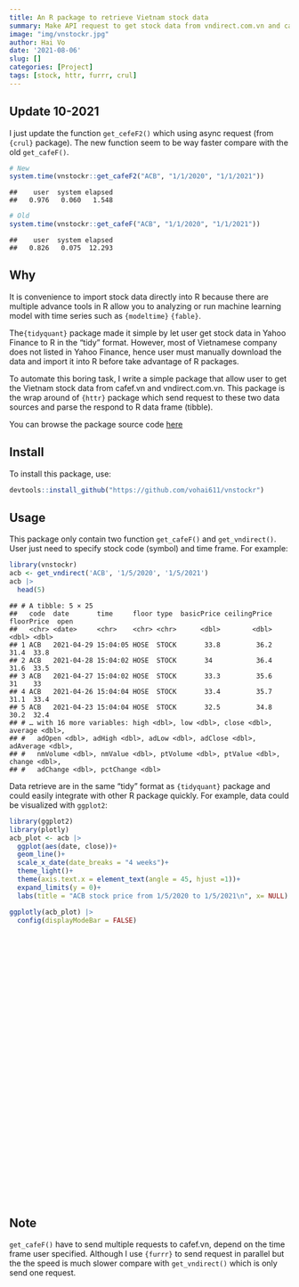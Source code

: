 ```yaml
---
title: An R package to retrieve Vietnam stock data
summary: Make API request to get stock data from vndirect.com.vn and cafef.vn
image: "img/vnstockr.jpg"
author: Hai Vo
date: '2021-08-06'
slug: []
categories: [Project]
tags: [stock, httr, furrr, crul]
---
```


<script src="{{< blogdown/postref >}}index_files/htmlwidgets/htmlwidgets.js"></script>
<script src="{{< blogdown/postref >}}index_files/plotly-binding/plotly.js"></script>
<script src="{{< blogdown/postref >}}index_files/typedarray/typedarray.min.js"></script>
<script src="{{< blogdown/postref >}}index_files/jquery/jquery.min.js"></script>
<link href="{{< blogdown/postref >}}index_files/crosstalk/css/crosstalk.css" rel="stylesheet" />
<script src="{{< blogdown/postref >}}index_files/crosstalk/js/crosstalk.min.js"></script>
<link href="{{< blogdown/postref >}}index_files/plotly-htmlwidgets-css/plotly-htmlwidgets.css" rel="stylesheet" />
<script src="{{< blogdown/postref >}}index_files/plotly-main/plotly-latest.min.js"></script>

## Update 10-2021

I just update the function `get_cefeF2()` which using async request (from `{crul}` package). The new function seem to be way faster compare with the old `get_cafeF()`.

``` r
# New
system.time(vnstockr::get_cafeF2("ACB", "1/1/2020", "1/1/2021"))
```

    ##    user  system elapsed 
    ##   0.976   0.060   1.548

``` r
# Old
system.time(vnstockr::get_cafeF("ACB", "1/1/2020", "1/1/2021"))
```

    ##    user  system elapsed 
    ##   0.826   0.075  12.293

## Why

It is convenience to import stock data directly into R because there are multiple advance tools in R allow you to analyzing or run machine learning model with time series such as `{modeltime}` `{fable}`.

The`{tidyquant}` package made it simple by let user get stock data in Yahoo Finance to R in the “tidy” format. However, most of Vietnamese company does not listed in Yahoo Finance, hence user must manually download the data and import it into R before take advantage of R packages.

To automate this boring task, I write a simple package that allow user to get the Vietnam stock data from cafef.vn and vndirect.com.vn. This package is the wrap around of `{httr}` package which send request to these two data sources and parse the respond to R data frame (tibble).

You can browse the package source code [here](https://github.com/vohai611/vnstockr)

## Install

To install this package, use:

``` r
devtools::install_github("https://github.com/vohai611/vnstockr")
```

## Usage

This package only contain two function `get_cafeF()` and `get_vndirect()`. User just need to specify stock code (symbol) and time frame. For example:

``` r
library(vnstockr)
acb <- get_vndirect('ACB', '1/5/2020', '1/5/2021')
acb |>
  head(5) 
```

    ## # A tibble: 5 × 25
    ##   code  date       time     floor type  basicPrice ceilingPrice floorPrice  open
    ##   <chr> <date>     <chr>    <chr> <chr>      <dbl>        <dbl>      <dbl> <dbl>
    ## 1 ACB   2021-04-29 15:04:05 HOSE  STOCK       33.8         36.2       31.4  33.8
    ## 2 ACB   2021-04-28 15:04:02 HOSE  STOCK       34           36.4       31.6  33.5
    ## 3 ACB   2021-04-27 15:04:02 HOSE  STOCK       33.3         35.6       31    33  
    ## 4 ACB   2021-04-26 15:04:04 HOSE  STOCK       33.4         35.7       31.1  33.4
    ## 5 ACB   2021-04-23 15:04:04 HOSE  STOCK       32.5         34.8       30.2  32.4
    ## # … with 16 more variables: high <dbl>, low <dbl>, close <dbl>, average <dbl>,
    ## #   adOpen <dbl>, adHigh <dbl>, adLow <dbl>, adClose <dbl>, adAverage <dbl>,
    ## #   nmVolume <dbl>, nmValue <dbl>, ptVolume <dbl>, ptValue <dbl>, change <dbl>,
    ## #   adChange <dbl>, pctChange <dbl>

Data retrieve are in the same “tidy” format as `{tidyquant}` package and could easily integrate with other R package quickly. For example, data could be visualized with `ggplot2`:

``` r
library(ggplot2)
library(plotly)
acb_plot <- acb |>
  ggplot(aes(date, close))+
  geom_line()+
  scale_x_date(date_breaks = "4 weeks")+
  theme_light()+
  theme(axis.text.x = element_text(angle = 45, hjust =1))+
  expand_limits(y = 0)+
  labs(title = "ACB stock price from 1/5/2020 to 1/5/2021\n", x= NULL)

ggplotly(acb_plot) |>
  config(displayModeBar = FALSE)
```

<div id="htmlwidget-1" style="width:672px;height:480px;" class="plotly html-widget"></div>
<script type="application/json" data-for="htmlwidget-1">{"x":{"data":[{"x":[18386,18387,18388,18389,18390,18393,18394,18395,18396,18397,18400,18401,18402,18403,18404,18407,18408,18409,18410,18411,18414,18415,18416,18417,18418,18421,18422,18423,18424,18425,18428,18429,18430,18431,18432,18435,18436,18437,18438,18439,18442,18443,18444,18445,18446,18449,18450,18451,18452,18453,18456,18457,18458,18459,18460,18463,18464,18465,18466,18467,18470,18471,18472,18473,18474,18477,18478,18479,18480,18481,18484,18485,18486,18487,18488,18491,18492,18493,18494,18495,18498,18499,18500,18501,18502,18505,18506,18508,18509,18512,18513,18514,18515,18516,18519,18520,18521,18522,18523,18526,18527,18528,18529,18530,18533,18534,18535,18536,18537,18540,18541,18542,18543,18544,18547,18548,18549,18550,18551,18554,18555,18556,18557,18558,18561,18562,18563,18564,18565,18568,18569,18570,18571,18572,18575,18576,18577,18578,18579,18582,18583,18584,18585,18586,18589,18590,18591,18592,18593,18596,18597,18605,18606,18607,18610,18611,18612,18613,18614,18617,18618,18619,18620,18621,18624,18625,18626,18627,18631,18632,18633,18634,18635,18638,18639,18640,18641,18642,18645,18646,18647,18648,18649,18652,18653,18654,18655,18656,18659,18660,18661,18662,18663,18666,18667,18675,18676,18677,18680,18681,18682,18683,18684,18687,18688,18689,18690,18691,18694,18695,18696,18697,18698,18701,18702,18703,18704,18705,18708,18709,18710,18711,18712,18715,18716,18717,18718,18719,18722,18723,18724,18725,18726,18729,18730,18731,18732,18733,18736,18737,18739,18740,18743,18744,18745,18746],"y":[20.3,20.3,20.8,21.2,21.4,21.7,21.8,21.7,21.4,21.7,21.8,22.2,22.2,22.4,22.4,22.6,23.3,22.8,22.9,22.9,25.1,24.8,25.5,25.3,25.2,25.4,25.5,25.6,24.5,24.5,23.3,23.8,23.7,23.8,24.4,24.1,24,23.8,23.7,23.6,22.9,22.8,23.2,23.1,23,23.6,23.7,23.9,24.3,24,23.9,24,24,24,24.8,24.5,24.6,24.4,24.2,23.2,21.8,22.9,22.2,22.6,22.5,23.2,23.7,24,23.8,23.7,23.8,25.4,25.4,25.5,25.3,25.8,25.6,25.6,20.8,21.2,21,21.1,21.2,21.5,21.4,21.2,21.1,21.2,21.1,20.8,20.6,20.9,20.9,20.8,21.2,21.3,21.2,21.5,21.7,22,22.3,22.5,22.2,22.2,22.6,22.4,22.5,22.5,23,23.6,24,23.4,23.2,23.5,23.3,23.4,24,24.5,24.7,25.3,25.3,25.2,25.6,25.6,24.8,24.4,23.8,23.9,24.1,24.5,25,25.5,24.9,25.1,25.4,25.3,25.4,26.4,26.5,26.2,27.2,27.2,27.2,27.3,27.3,27.3,27.3,27.4,27.2,27.2,27.3,28.55,27.95,28.2,28.2,28,28.25,28.3,28.4,28.95,28.75,28.1,27.3,27.95,27.8,27.7,27.8,28.1,28.65,29.35,29.9,29.9,30.2,30.35,30.1,29.85,29.85,30.25,29.95,27.9,28.3,28.95,28.65,28.1,27.8,27.5,25.6,26.8,26.65,27.35,28.1,28.2,28.5,27.5,28.55,29.4,29.15,31.1,31.6,31.7,31.2,32.4,33.05,33.25,33,33.25,32.4,32.45,31.8,32.05,32.75,33,32.95,33.5,33.45,33.5,33.95,33.8,33.4,33,32.45,32.05,32.45,33,33.3,33.3,33.85,34.65,34.75,34.75,34.4,34.4,34.4,35.15,34.6,34.6,33.85,33.1,33.7,33.6,32.5,33.4,33.3,34,33.8,34.65],"text":["date: 2020-05-04<br />close: 20.30","date: 2020-05-05<br />close: 20.30","date: 2020-05-06<br />close: 20.80","date: 2020-05-07<br />close: 21.20","date: 2020-05-08<br />close: 21.40","date: 2020-05-11<br />close: 21.70","date: 2020-05-12<br />close: 21.80","date: 2020-05-13<br />close: 21.70","date: 2020-05-14<br />close: 21.40","date: 2020-05-15<br />close: 21.70","date: 2020-05-18<br />close: 21.80","date: 2020-05-19<br />close: 22.20","date: 2020-05-20<br />close: 22.20","date: 2020-05-21<br />close: 22.40","date: 2020-05-22<br />close: 22.40","date: 2020-05-25<br />close: 22.60","date: 2020-05-26<br />close: 23.30","date: 2020-05-27<br />close: 22.80","date: 2020-05-28<br />close: 22.90","date: 2020-05-29<br />close: 22.90","date: 2020-06-01<br />close: 25.10","date: 2020-06-02<br />close: 24.80","date: 2020-06-03<br />close: 25.50","date: 2020-06-04<br />close: 25.30","date: 2020-06-05<br />close: 25.20","date: 2020-06-08<br />close: 25.40","date: 2020-06-09<br />close: 25.50","date: 2020-06-10<br />close: 25.60","date: 2020-06-11<br />close: 24.50","date: 2020-06-12<br />close: 24.50","date: 2020-06-15<br />close: 23.30","date: 2020-06-16<br />close: 23.80","date: 2020-06-17<br />close: 23.70","date: 2020-06-18<br />close: 23.80","date: 2020-06-19<br />close: 24.40","date: 2020-06-22<br />close: 24.10","date: 2020-06-23<br />close: 24.00","date: 2020-06-24<br />close: 23.80","date: 2020-06-25<br />close: 23.70","date: 2020-06-26<br />close: 23.60","date: 2020-06-29<br />close: 22.90","date: 2020-06-30<br />close: 22.80","date: 2020-07-01<br />close: 23.20","date: 2020-07-02<br />close: 23.10","date: 2020-07-03<br />close: 23.00","date: 2020-07-06<br />close: 23.60","date: 2020-07-07<br />close: 23.70","date: 2020-07-08<br />close: 23.90","date: 2020-07-09<br />close: 24.30","date: 2020-07-10<br />close: 24.00","date: 2020-07-13<br />close: 23.90","date: 2020-07-14<br />close: 24.00","date: 2020-07-15<br />close: 24.00","date: 2020-07-16<br />close: 24.00","date: 2020-07-17<br />close: 24.80","date: 2020-07-20<br />close: 24.50","date: 2020-07-21<br />close: 24.60","date: 2020-07-22<br />close: 24.40","date: 2020-07-23<br />close: 24.20","date: 2020-07-24<br />close: 23.20","date: 2020-07-27<br />close: 21.80","date: 2020-07-28<br />close: 22.90","date: 2020-07-29<br />close: 22.20","date: 2020-07-30<br />close: 22.60","date: 2020-07-31<br />close: 22.50","date: 2020-08-03<br />close: 23.20","date: 2020-08-04<br />close: 23.70","date: 2020-08-05<br />close: 24.00","date: 2020-08-06<br />close: 23.80","date: 2020-08-07<br />close: 23.70","date: 2020-08-10<br />close: 23.80","date: 2020-08-11<br />close: 25.40","date: 2020-08-12<br />close: 25.40","date: 2020-08-13<br />close: 25.50","date: 2020-08-14<br />close: 25.30","date: 2020-08-17<br />close: 25.80","date: 2020-08-18<br />close: 25.60","date: 2020-08-19<br />close: 25.60","date: 2020-08-20<br />close: 20.80","date: 2020-08-21<br />close: 21.20","date: 2020-08-24<br />close: 21.00","date: 2020-08-25<br />close: 21.10","date: 2020-08-26<br />close: 21.20","date: 2020-08-27<br />close: 21.50","date: 2020-08-28<br />close: 21.40","date: 2020-08-31<br />close: 21.20","date: 2020-09-01<br />close: 21.10","date: 2020-09-03<br />close: 21.20","date: 2020-09-04<br />close: 21.10","date: 2020-09-07<br />close: 20.80","date: 2020-09-08<br />close: 20.60","date: 2020-09-09<br />close: 20.90","date: 2020-09-10<br />close: 20.90","date: 2020-09-11<br />close: 20.80","date: 2020-09-14<br />close: 21.20","date: 2020-09-15<br />close: 21.30","date: 2020-09-16<br />close: 21.20","date: 2020-09-17<br />close: 21.50","date: 2020-09-18<br />close: 21.70","date: 2020-09-21<br />close: 22.00","date: 2020-09-22<br />close: 22.30","date: 2020-09-23<br />close: 22.50","date: 2020-09-24<br />close: 22.20","date: 2020-09-25<br />close: 22.20","date: 2020-09-28<br />close: 22.60","date: 2020-09-29<br />close: 22.40","date: 2020-09-30<br />close: 22.50","date: 2020-10-01<br />close: 22.50","date: 2020-10-02<br />close: 23.00","date: 2020-10-05<br />close: 23.60","date: 2020-10-06<br />close: 24.00","date: 2020-10-07<br />close: 23.40","date: 2020-10-08<br />close: 23.20","date: 2020-10-09<br />close: 23.50","date: 2020-10-12<br />close: 23.30","date: 2020-10-13<br />close: 23.40","date: 2020-10-14<br />close: 24.00","date: 2020-10-15<br />close: 24.50","date: 2020-10-16<br />close: 24.70","date: 2020-10-19<br />close: 25.30","date: 2020-10-20<br />close: 25.30","date: 2020-10-21<br />close: 25.20","date: 2020-10-22<br />close: 25.60","date: 2020-10-23<br />close: 25.60","date: 2020-10-26<br />close: 24.80","date: 2020-10-27<br />close: 24.40","date: 2020-10-28<br />close: 23.80","date: 2020-10-29<br />close: 23.90","date: 2020-10-30<br />close: 24.10","date: 2020-11-02<br />close: 24.50","date: 2020-11-03<br />close: 25.00","date: 2020-11-04<br />close: 25.50","date: 2020-11-05<br />close: 24.90","date: 2020-11-06<br />close: 25.10","date: 2020-11-09<br />close: 25.40","date: 2020-11-10<br />close: 25.30","date: 2020-11-11<br />close: 25.40","date: 2020-11-12<br />close: 26.40","date: 2020-11-13<br />close: 26.50","date: 2020-11-16<br />close: 26.20","date: 2020-11-17<br />close: 27.20","date: 2020-11-18<br />close: 27.20","date: 2020-11-19<br />close: 27.20","date: 2020-11-20<br />close: 27.30","date: 2020-11-23<br />close: 27.30","date: 2020-11-24<br />close: 27.30","date: 2020-11-25<br />close: 27.30","date: 2020-11-26<br />close: 27.40","date: 2020-11-27<br />close: 27.20","date: 2020-11-30<br />close: 27.20","date: 2020-12-01<br />close: 27.30","date: 2020-12-09<br />close: 28.55","date: 2020-12-10<br />close: 27.95","date: 2020-12-11<br />close: 28.20","date: 2020-12-14<br />close: 28.20","date: 2020-12-15<br />close: 28.00","date: 2020-12-16<br />close: 28.25","date: 2020-12-17<br />close: 28.30","date: 2020-12-18<br />close: 28.40","date: 2020-12-21<br />close: 28.95","date: 2020-12-22<br />close: 28.75","date: 2020-12-23<br />close: 28.10","date: 2020-12-24<br />close: 27.30","date: 2020-12-25<br />close: 27.95","date: 2020-12-28<br />close: 27.80","date: 2020-12-29<br />close: 27.70","date: 2020-12-30<br />close: 27.80","date: 2020-12-31<br />close: 28.10","date: 2021-01-04<br />close: 28.65","date: 2021-01-05<br />close: 29.35","date: 2021-01-06<br />close: 29.90","date: 2021-01-07<br />close: 29.90","date: 2021-01-08<br />close: 30.20","date: 2021-01-11<br />close: 30.35","date: 2021-01-12<br />close: 30.10","date: 2021-01-13<br />close: 29.85","date: 2021-01-14<br />close: 29.85","date: 2021-01-15<br />close: 30.25","date: 2021-01-18<br />close: 29.95","date: 2021-01-19<br />close: 27.90","date: 2021-01-20<br />close: 28.30","date: 2021-01-21<br />close: 28.95","date: 2021-01-22<br />close: 28.65","date: 2021-01-25<br />close: 28.10","date: 2021-01-26<br />close: 27.80","date: 2021-01-27<br />close: 27.50","date: 2021-01-28<br />close: 25.60","date: 2021-01-29<br />close: 26.80","date: 2021-02-01<br />close: 26.65","date: 2021-02-02<br />close: 27.35","date: 2021-02-03<br />close: 28.10","date: 2021-02-04<br />close: 28.20","date: 2021-02-05<br />close: 28.50","date: 2021-02-08<br />close: 27.50","date: 2021-02-09<br />close: 28.55","date: 2021-02-17<br />close: 29.40","date: 2021-02-18<br />close: 29.15","date: 2021-02-19<br />close: 31.10","date: 2021-02-22<br />close: 31.60","date: 2021-02-23<br />close: 31.70","date: 2021-02-24<br />close: 31.20","date: 2021-02-25<br />close: 32.40","date: 2021-02-26<br />close: 33.05","date: 2021-03-01<br />close: 33.25","date: 2021-03-02<br />close: 33.00","date: 2021-03-03<br />close: 33.25","date: 2021-03-04<br />close: 32.40","date: 2021-03-05<br />close: 32.45","date: 2021-03-08<br />close: 31.80","date: 2021-03-09<br />close: 32.05","date: 2021-03-10<br />close: 32.75","date: 2021-03-11<br />close: 33.00","date: 2021-03-12<br />close: 32.95","date: 2021-03-15<br />close: 33.50","date: 2021-03-16<br />close: 33.45","date: 2021-03-17<br />close: 33.50","date: 2021-03-18<br />close: 33.95","date: 2021-03-19<br />close: 33.80","date: 2021-03-22<br />close: 33.40","date: 2021-03-23<br />close: 33.00","date: 2021-03-24<br />close: 32.45","date: 2021-03-25<br />close: 32.05","date: 2021-03-26<br />close: 32.45","date: 2021-03-29<br />close: 33.00","date: 2021-03-30<br />close: 33.30","date: 2021-03-31<br />close: 33.30","date: 2021-04-01<br />close: 33.85","date: 2021-04-02<br />close: 34.65","date: 2021-04-05<br />close: 34.75","date: 2021-04-06<br />close: 34.75","date: 2021-04-07<br />close: 34.40","date: 2021-04-08<br />close: 34.40","date: 2021-04-09<br />close: 34.40","date: 2021-04-12<br />close: 35.15","date: 2021-04-13<br />close: 34.60","date: 2021-04-14<br />close: 34.60","date: 2021-04-15<br />close: 33.85","date: 2021-04-16<br />close: 33.10","date: 2021-04-19<br />close: 33.70","date: 2021-04-20<br />close: 33.60","date: 2021-04-22<br />close: 32.50","date: 2021-04-23<br />close: 33.40","date: 2021-04-26<br />close: 33.30","date: 2021-04-27<br />close: 34.00","date: 2021-04-28<br />close: 33.80","date: 2021-04-29<br />close: 34.65"],"type":"scatter","mode":"lines","line":{"width":1.88976377952756,"color":"rgba(0,0,0,1)","dash":"solid"},"hoveron":"points","showlegend":false,"xaxis":"x","yaxis":"y","hoverinfo":"text","frame":null},{"visible":false,"showlegend":false,"xaxis":"x","yaxis":"y","hoverinfo":"text","frame":null}],"layout":{"margin":{"t":43.7625570776256,"r":7.30593607305936,"b":45.1930835802123,"l":37.2602739726027},"plot_bgcolor":"rgba(255,255,255,1)","paper_bgcolor":"rgba(255,255,255,1)","font":{"color":"rgba(0,0,0,1)","family":"","size":14.6118721461187},"title":{"text":"ACB stock price from 1/5/2020 to 1/5/2021<br />","font":{"color":"rgba(0,0,0,1)","family":"","size":17.5342465753425},"x":0,"xref":"paper"},"xaxis":{"domain":[0,1],"automargin":true,"type":"linear","autorange":false,"range":[18368,18764],"tickmode":"array","ticktext":["2020-05-11","2020-06-08","2020-07-06","2020-08-03","2020-08-31","2020-09-28","2020-10-26","2020-11-23","2020-12-21","2021-01-18","2021-02-15","2021-03-15","2021-04-12","2021-05-10"],"tickvals":[18393,18421,18449,18477,18505,18533,18561,18589,18617,18645,18673,18701,18729,18757],"categoryorder":"array","categoryarray":["2020-05-11","2020-06-08","2020-07-06","2020-08-03","2020-08-31","2020-09-28","2020-10-26","2020-11-23","2020-12-21","2021-01-18","2021-02-15","2021-03-15","2021-04-12","2021-05-10"],"nticks":null,"ticks":"outside","tickcolor":"rgba(179,179,179,1)","ticklen":3.65296803652968,"tickwidth":0.33208800332088,"showticklabels":true,"tickfont":{"color":"rgba(77,77,77,1)","family":"","size":11.689497716895},"tickangle":-45,"showline":false,"linecolor":null,"linewidth":0,"showgrid":true,"gridcolor":"rgba(222,222,222,1)","gridwidth":0.33208800332088,"zeroline":false,"anchor":"y","title":{"text":"","font":{"color":"rgba(0,0,0,1)","family":"","size":14.6118721461187}},"hoverformat":".2f"},"yaxis":{"domain":[0,1],"automargin":true,"type":"linear","autorange":false,"range":[-1.7575,36.9075],"tickmode":"array","ticktext":["0","10","20","30"],"tickvals":[0,10,20,30],"categoryorder":"array","categoryarray":["0","10","20","30"],"nticks":null,"ticks":"outside","tickcolor":"rgba(179,179,179,1)","ticklen":3.65296803652968,"tickwidth":0.33208800332088,"showticklabels":true,"tickfont":{"color":"rgba(77,77,77,1)","family":"","size":11.689497716895},"tickangle":-0,"showline":false,"linecolor":null,"linewidth":0,"showgrid":true,"gridcolor":"rgba(222,222,222,1)","gridwidth":0.33208800332088,"zeroline":false,"anchor":"x","title":{"text":"close","font":{"color":"rgba(0,0,0,1)","family":"","size":14.6118721461187}},"hoverformat":".2f"},"shapes":[{"type":"rect","fillcolor":"transparent","line":{"color":"rgba(179,179,179,1)","width":0.66417600664176,"linetype":"solid"},"yref":"paper","xref":"paper","x0":0,"x1":1,"y0":0,"y1":1}],"showlegend":false,"legend":{"bgcolor":"rgba(255,255,255,1)","bordercolor":"transparent","borderwidth":1.88976377952756,"font":{"color":"rgba(0,0,0,1)","family":"","size":11.689497716895}},"hovermode":"closest","barmode":"relative"},"config":{"doubleClick":"reset","showSendToCloud":false,"displayModeBar":false},"source":"A","attrs":{"15061238b6b99":{"x":{},"y":{},"type":"scatter"},"150612f5c300b":{"y":{}}},"cur_data":"15061238b6b99","visdat":{"15061238b6b99":["function (y) ","x"],"150612f5c300b":["function (y) ","x"]},"highlight":{"on":"plotly_click","persistent":false,"dynamic":false,"selectize":false,"opacityDim":0.2,"selected":{"opacity":1},"debounce":0},"shinyEvents":["plotly_hover","plotly_click","plotly_selected","plotly_relayout","plotly_brushed","plotly_brushing","plotly_clickannotation","plotly_doubleclick","plotly_deselect","plotly_afterplot","plotly_sunburstclick"],"base_url":"https://plot.ly"},"evals":[],"jsHooks":[]}</script>

## Note

`get_cafeF()` have to send multiple requests to cafef.vn, depend on the time frame user specified. Although I use `{furrr}` to send request in parallel but the the speed is much slower compare with `get_vndirect()` which is only send one request.

